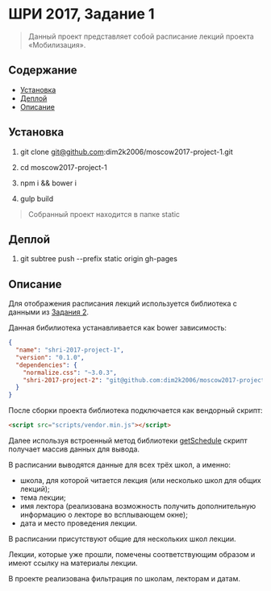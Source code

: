 # ШРИ 2017, Задание 1

> Данный проект представляет собой расписание лекций проекта «Мобилизация».

## Содержание

- [Установка](#Установка)
- [Деплой](#Деплой)
- [Описание](#Описание)

## Установка

1. git clone git@github.com:dim2k2006/moscow2017-project-1.git

2. cd moscow2017-project-1

3. npm i && bower i

4. gulp build

> Собранный проект находится в папке static

## Деплой

1. git subtree push --prefix static origin gh-pages

## Описание

Для отображения расписания лекций используется библиотека с данными из [Задания 2](https://github.com/dim2k2006/moscow2017-project-2).
 
Данная бибилиотека устанавливается как bower зависимость:

```json
{
  "name": "shri-2017-project-1",
  "version": "0.1.0",
  "dependencies": {
    "normalize.css": "~3.0.3",
    "shri-2017-project-2": "git@github.com:dim2k2006/moscow2017-project-2.git"
  }
}
```

После сборки проекта библиотека подключается как вендорный скрипт:

```html
<script src="scripts/vendor.min.js"></script>
```

Далее используя встроенный метод библиотеки [getSchedule](https://github.com/dim2k2006/moscow2017-project-2#getscheduledatefrom-dateto-placeid) скрипт получает массив данных для вывода.
 
В расписании выводятся данные для всех трёх школ, а именно:

- школа, для которой читается лекция (или несколько школ для общих лекций);
- тема лекции;
- имя лектора (реализована возможность получить дополнительную информацию о лекторе во всплывающем окне);
- дата и место проведения лекции.

В расписании присутствуют общие для нескольких школ лекции.

Лекции, которые уже прошли, помечены соответствующим образом и имеют ссылку на материалы лекции.

В проекте реализована фильтрация по школам, лекторам и датам. 
